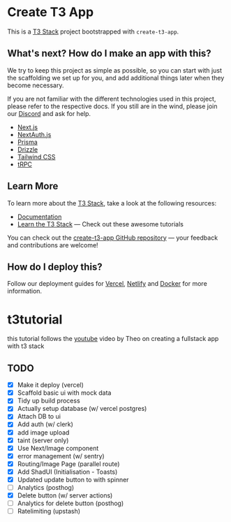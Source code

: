# Create T3 App

This is a [T3 Stack](https://create.t3.gg/) project bootstrapped with `create-t3-app`.

## What's next? How do I make an app with this?

We try to keep this project as simple as possible, so you can start with just the scaffolding we set up for you, and add additional things later when they become necessary.

If you are not familiar with the different technologies used in this project, please refer to the respective docs. If you still are in the wind, please join our [Discord](https://t3.gg/discord) and ask for help.

- [Next.js](https://nextjs.org)
- [NextAuth.js](https://next-auth.js.org)
- [Prisma](https://prisma.io)
- [Drizzle](https://orm.drizzle.team)
- [Tailwind CSS](https://tailwindcss.com)
- [tRPC](https://trpc.io)

## Learn More

To learn more about the [T3 Stack](https://create.t3.gg/), take a look at the following resources:

- [Documentation](https://create.t3.gg/)
- [Learn the T3 Stack](https://create.t3.gg/en/faq#what-learning-resources-are-currently-available) — Check out these awesome tutorials

You can check out the [create-t3-app GitHub repository](https://github.com/t3-oss/create-t3-app) — your feedback and contributions are welcome!

## How do I deploy this?

Follow our deployment guides for [Vercel](https://create.t3.gg/en/deployment/vercel), [Netlify](https://create.t3.gg/en/deployment/netlify) and [Docker](https://create.t3.gg/en/deployment/docker) for more information.

# t3tutorial

this tutorial follows the [youtube](https://www.youtube.com/watch?v=d5x0JCZbAJs&list=TLPQMTkwNDIwMjQTpaJ12pHyHQ&index=2) video by Theo on creating a fullstack app with t3 stack

## TODO

- [x] Make it deploy (vercel)
- [x] Scaffold basic ui with mock data
- [x] Tidy up build process
- [x] Actually setup database (w/ vercel postgres)
- [x] Attach DB to ui
- [x] Add auth (w/ clerk)
- [x] add image upload
- [x] taint (server only)
- [x] Use Next/Image component
- [x] error management (w/ sentry)
- [x] Routing/Image Page (parallel route)
- [x] Add ShadUI (Initialisation - Toasts)
- [x] Updated update button to with spinner
- [ ] Analytics (posthog)
- [x] Delete button (w/ server actions)
- [ ] Analytics for delete button (posthog)
- [ ] Ratelimiting (upstash)
